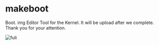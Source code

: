 # makeboot
Boot. img Editor Tool for the Kernel. It will be upload after we complete.
Thank you for your attention.

![fuli](http://img.zcool.cn/community/01c7b5554b137200000115a8691bda.jpg@1280w_1l_2o_100sh.jpg)
